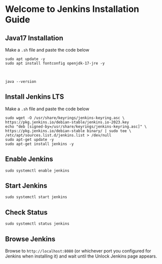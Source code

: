 # Welcome to Jenkins Installation Guide

## Java17 Installation

Make a `.sh` file and paste the code below

    sudo apt update -y
    sudo apt install fontconfig openjdk-17-jre -y

<br>

    java --version

## Install Jenkins LTS

Make a `.sh` file and paste the code below

    sudo wget -O /usr/share/keyrings/jenkins-keyring.asc \
    https://pkg.jenkins.io/debian-stable/jenkins.io-2023.key
    echo "deb [signed-by=/usr/share/keyrings/jenkins-keyring.asc]" \
    https://pkg.jenkins.io/debian-stable binary/ | sudo tee \
    /etc/apt/sources.list.d/jenkins.list > /dev/null
    sudo apt-get update -y
    sudo apt-get install jenkins -y

## Enable Jenkins

    sudo systemctl enable jenkins

## Start Jenkins

    sudo systemctl start jenkins

## Check Status

    sudo systemctl status jenkins

## Browse Jenkins

Browse to `http://localhost:8080` (or whichever port you configured for Jenkins when installing it) and wait until the Unlock Jenkins page appears.
